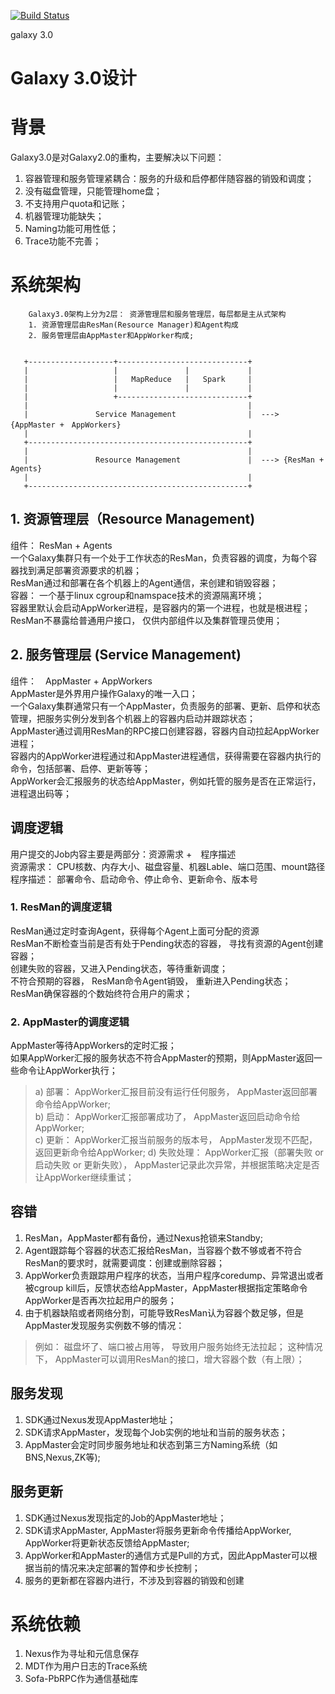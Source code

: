 [![Build Status](https://travis-ci.org/baidu/galaxy.svg?branch=galaxy3)](https://travis-ci.org/baidu/galaxy)

galaxy 3.0

Galaxy 3.0设计
=============

# 背景

Galaxy3.0是对Galaxy2.0的重构，主要解决以下问题：  

1. 容器管理和服务管理紧耦合：服务的升级和启停都伴随容器的销毁和调度；
2. 没有磁盘管理，只能管理home盘；
3. 不支持用户quota和记账；
4. 机器管理功能缺失；
5. Naming功能可用性低；
6. Trace功能不完善；

# 系统架构

        Galaxy3.0架构上分为2层： 资源管理层和服务管理层，每层都是主从式架构  
        1. 资源管理层由ResMan(Resource Manager)和Agent构成  
        2. 服务管理层由AppMaster和AppWorker构成;

 
       +-------------------+-----------------------------+
       |                   |               |             |
       |                   |   MapReduce   |   Spark     |
       |                   |               |             |
       |                   +-----------------------------+
       |                                                 |
       |               Service Management                |  ---> {AppMaster +　AppWorkers}
       |                                                 |
       +-------------------------------------------------+
       |                                                 |
       |               Resource Management               |  ---> {ResMan + Agents}
       |                                                 |
       +-------------------------------------------------+

## 1. 资源管理层（Resource Management)
组件： ResMan + Agents  
一个Galaxy集群只有一个处于工作状态的ResMan，负责容器的调度，为每个容器找到满足部署资源要求的机器；  
ResMan通过和部署在各个机器上的Agent通信，来创建和销毁容器；  
容器： 一个基于linux cgroup和namspace技术的资源隔离环境；   
容器里默认会启动AppWorker进程，是容器内的第一个进程，也就是根进程；   
ResMan不暴露给普通用户接口， 仅供内部组件以及集群管理员使用；  

## 2. 服务管理层 (Service Management)
组件：　AppMaster + AppWorkers  
AppMaster是外界用户操作Galaxy的唯一入口；  
一个Galaxy集群通常只有一个AppMaster，负责服务的部署、更新、启停和状态管理，把服务实例分发到各个机器上的容器内启动并跟踪状态；  
AppMaster通过调用ResMan的RPC接口创建容器，容器内自动拉起AppWorker进程；  
容器内的AppWorker进程通过和AppMaster进程通信，获得需要在容器内执行的命令，包括部署、启停、更新等等；  
AppWorker会汇报服务的状态给AppMaster，例如托管的服务是否在正常运行，进程退出码等；  

## 调度逻辑

用户提交的Job内容主要是两部分：资源需求 +　程序描述  
资源需求： CPU核数、内存大小、磁盘容量、机器Lable、端口范围、mount路径  
程序描述： 部署命令、启动命令、停止命令、更新命令、版本号  

### 1. ResMan的调度逻辑
ResMan通过定时查询Agent，获得每个Agent上面可分配的资源  
ResMan不断检查当前是否有处于Pending状态的容器， 寻找有资源的Agent创建容器；  
创建失败的容器，又进入Pending状态，等待重新调度；  
不符合预期的容器， ResMan命令Agent销毁， 重新进入Pending状态；  
ResMan确保容器的个数始终符合用户的需求；  

### 2. AppMaster的调度逻辑
AppMaster等待AppWorkers的定时汇报；  
如果AppWorker汇报的服务状态不符合AppMaster的预期，则AppMaster返回一些命令让AppWorker执行；  
> a) 部署： AppWorker汇报目前没有运行任何服务， AppMaster返回部署命令给AppWorker;  
> b) 启动： AppWorker汇报部署成功了， AppMaster返回启动命令给AppWorker;  
> c) 更新： AppWorker汇报当前服务的版本号， AppMaster发现不匹配， 返回更新命令给AppWorker;
> d) 失败处理： AppWorker汇报（部署失败 or 启动失败 or 更新失败）， AppMaster记录此次异常，并根据策略决定是否让AppWorker继续重试；  

## 容错

1. ResMan，AppMaster都有备份，通过Nexus抢锁来Standby;  
2. Agent跟踪每个容器的状态汇报给ResMan，当容器个数不够或者不符合ResMan的要求时，就需要调度：创建或删除容器；  
3. AppWorker负责跟踪用户程序的状态，当用户程序coredump、异常退出或者被cgroup kill后，反馈状态给AppMaster，AppMaster根据指定策略命令AppWorker是否再次拉起用户的服务； 
4. 由于机器缺陷或者网络分割，可能导致ResMan认为容器个数足够，但是AppMaster发现服务实例数不够的情况：  
>   例如： 磁盘坏了、端口被占用等， 导致用户服务始终无法拉起；
>   这种情况下， AppMaster可以调用ResMan的接口，增大容器个数（有上限）；

## 服务发现
1. SDK通过Nexus发现AppMaster地址；  
2. SDK请求AppMaster，发现每个Job实例的地址和当前的服务状态；  
3. AppMaster会定时同步服务地址和状态到第三方Naming系统（如BNS,Nexus,ZK等);  

## 服务更新
1. SDK通过Nexus发现指定的Job的AppMaster地址；  
2. SDK请求AppMaster, AppMaster将服务更新命令传播给AppWorker, AppWorker将更新状态反馈给AppMaster;  
3. AppWorker和AppMaster的通信方式是Pull的方式，因此AppMaster可以根据当前的情况来决定部署的暂停和步长控制；  
4. 服务的更新都在容器内进行，不涉及到容器的销毁和创建  

# 系统依赖
1. Nexus作为寻址和元信息保存  
2. MDT作为用户日志的Trace系统  
3. Sofa-PbRPC作为通信基础库  

